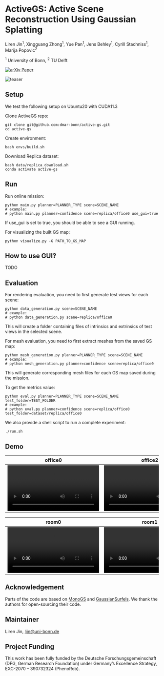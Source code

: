 # ActiveGS: Active Scene Reconstruction Using Gaussian Splatting

Liren Jin<sup>1</sup>, Xingguang Zhong<sup>1</sup>, Yue Pan<sup>1</sup>, Jens Behley<sup>1</sup>, Cyrill Stachniss<sup>1</sup>, Marija Popovic<sup>2</sup> 

<sup>1</sup> University of Bonn, <sup>2</sup> TU Delft

<a target="_blank" href="https://arxiv.org/abs/2412.17769">
    <img src="https://img.shields.io/badge/arXiv-2412.17769-b31b1b.svg" alt="arXiv Paper">
</a>


![teaser](https://github.com/user-attachments/assets/f7c16143-fc3c-4d69-88f3-f7bd43d9de85)
## Setup
We test the following setup on Ubuntu20 with CUDA11.3

Clone ActiveGS repo:
```
git clone git@github.com:dmar-bonn/active-gs.git
cd active-gs
```

Create environment:
```
bash envs/build.sh
```

Download Replica dataset:
```
bash data/replica_download.sh
conda activate active-gs
```
## Run
Run online mission:
```
python main.py planner=PLANNER_TYPE scene=SCENE_NAME
# example: 
# python main.py planner=confidence scene=replica/office0 use_gui=true
```
If use_gui is set to true, you should be able to see a GUI running.


For visualizing the built GS map:
```
python visualize.py -G PATH_TO_GS_MAP
```
## How to use GUI? 
TODO
## Evaluation
For rendering evaluation, you need to first generate test views for each scene:
```
python data_generation.py scene=SCENE_NAME
# example:
# python data_generation.py scene=replica/office0
```
This will create a folder containing files of intrinsics and extrinsics of test views in the selected scene.

For mesh evaluation, you need to first extract meshes from the saved GS map:
```
python mesh_generation.py planner=PLANNER_TYPE scene=SCENE_NAME 
# example:
# python mesh_generation.py planner=confidence scene=replica/office0
```
This will generate corresponding mesh files for each GS map saved during the mission.

To get the metrics value:
```
python eval.py planner=PLANNER_TYPE scene=SCENE_NAME test_folder=TEST_FOLDER
# example:
# python eval.py planner=confidence scene=replica/office0 test_folder=dataset/replica/office0
```

We also provide a shell script to run a complete experiment:
```
./run.sh
```

## Demo
| office0 | office2 | office3 | office4 |
| :-: | :-: | :-: | :-: |
| <video src='https://github.com/user-attachments/assets/feda8281-9a66-4474-a612-866b2723d2a7'> | <video src='https://github.com/user-attachments/assets/523598b0-bd30-40eb-b95b-7d33c4fe69d3'> | <video src='https://github.com/user-attachments/assets/49d8d050-4477-42c0-b69c-263a3ffcbcd3'> | <video src='https://github.com/user-attachments/assets/9c538fbe-da77-4f10-8a80-d66ee13c61a4'> |

| room0 | room1 | room2 | hotel0 |
| :-: | :-: | :-: | :-: |
| <video src='https://github.com/user-attachments/assets/4f0749d0-b4eb-4482-8d99-1b2d070947c1'> | <video src='https://github.com/user-attachments/assets/9be7ca8a-b5c2-4719-b8b9-24eb99dd508a'> | <video src='https://github.com/user-attachments/assets/44beaa5c-c2d3-4995-862e-7749b131ed73'> | <video src='https://github.com/user-attachments/assets/a9a2742c-8966-499a-9b9b-d6c1ae681a2e'> |

## Acknowledgement
Parts of the code are based on [MonoGS](https://github.com/muskie82/MonoGS) and [GaussianSurfels](https://github.com/turandai/gaussian_surfels). We thank the authors for open-sourcing their code.

## Maintainer
Liren Jin, ljin@uni-bonn.de

## Project Funding
This work has been fully funded by the Deutsche Forschungsgemeinschaft (DFG, German Research Foundation) under Germany’s Excellence Strategy, EXC-2070 – 390732324 (PhenoRob).
